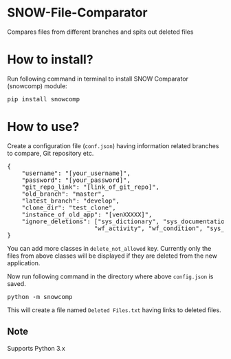 # SNOW-File-Comparator
Compares files from different branches and spits out deleted files

# How to install?
Run following command in terminal to install SNOW Comparator (snowcomp) module:

<pre>pip install snowcomp</pre>

# How to use?
Create a configuration file (`conf.json`) having information related branches to compare, Git repository etc.

<pre>{
    "username": "[your_username]",
    "password": "[your_password]",
    "git_repo_link": "[link_of_git_repo]",
    "old_branch": "master",
    "latest_branch": "develop",
    "clone_dir": "test_clone",
    "instance_of_old_app": "[venXXXXX]",
    "ignore_deletions": ["sys_dictionary", "sys_documentation", "ua_table_licensing_config", "wf_workflow_version", 
                        "wf_activity", "wf_condition", "sys_variable_value", "wf_transition", "wf_estimated_runtime_config"]
}</pre>

You can add more classes in `delete_not_allowed` key. Currently only the files from above classes will be displayed if they are deleted from the new application.

Now run following command in the directory where above `config.json` is saved.

<pre>python -m snowcomp</pre>

This will create a file named `Deleted Files.txt` having links to deleted files.

## Note
Supports Python 3.x
